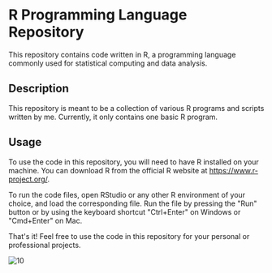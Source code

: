 # R Programming Language Repository

This repository contains code written in R, a programming language commonly used for statistical computing and data analysis.

## Description

This repository is meant to be a collection of various R programs and scripts written by me. Currently, it only contains one basic R program.
## Usage

To use the code in this repository, you will need to have R installed on your machine. You can download R from the official R website at https://www.r-project.org/.

To run the code files, open RStudio or any other R environment of your choice, and load the corresponding file. Run the file by pressing the "Run" button or by using the keyboard shortcut "Ctrl+Enter" on Windows or "Cmd+Enter" on Mac.

That's it! Feel free to use the code in this repository for your personal or professional projects.

![10](https://user-images.githubusercontent.com/92597456/233435631-eec5284c-a603-488c-b635-68ec1dfa8369.png)
